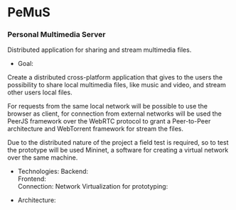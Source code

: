 # PeMuS

### Personal Multimedia Server

Distributed application for sharing and stream multimedia files.


- Goal: 

Create a distributed cross-platform application that gives to the users the possibility to share local multimedia files, like music and video, and stream other users local files.

For requests from the same local network will be possible to use the browser as client, for connection from external networks will be used the PeerJS framework over the WebRTC protocol to grant a Peer-to-Peer architecture and WebTorrent framework for stream the files.

Due to the distributed nature of the project a field test is required, so to test the prototype will be used Mininet, a software for creating a virtual network over the same machine.


- Technologies:
Backend:	
Frontend:	
Connection:	
Network Virtualization for prototyping:	




- Architecture:

